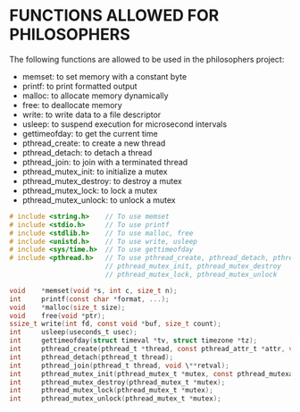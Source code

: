# FUNCTIONS ALLOWED FOR PHILOSOPHERS

The following functions are allowed to be used in the philosophers project:

- memset: to set memory with a constant byte
- printf: to print formatted output
- malloc: to allocate memory dynamically
- free: to deallocate memory
- write: to write data to a file descriptor
- usleep: to suspend execution for microsecond intervals
- gettimeofday: to get the current time
- pthread_create: to create a new thread
- pthread_detach: to detach a thread
- pthread_join: to join with a terminated thread
- pthread_mutex_init: to initialize a mutex
- pthread_mutex_destroy: to destroy a mutex
- pthread_mutex_lock: to lock a mutex
- pthread_mutex_unlock: to unlock a mutex

```c
# include <string.h>	// To use memset
# include <stdio.h>		// To use printf
# include <stdlib.h>	// To use malloc, free
# include <unistd.h>	// To use write, usleep
# include <sys/time.h>	// To use gettimeofday
# include <pthread.h>	// To use pthread_create, pthread_detach, pthread_join
						// pthread_mutex_init, pthread_mutex_destroy
						// pthread_mutex_lock, pthread_mutex_unlock

void	*memset(void *s, int c, size_t n);
int		printf(const char *format, ...);
void	*malloc(size_t size);
void	free(void *ptr);
ssize_t	write(int fd, const void *buf, size_t count);
int		usleep(useconds_t usec);
int		gettimeofday(struct timeval *tv, struct timezone *tz);
int		pthread_create(pthread_t *thread, const pthread_attr_t *attr, void *(*start_routine)(void *), void *arg);
int		pthread_detach(pthread_t thread);
int		pthread_join(pthread_t thread, void \**retval);
int		pthread_mutex_init(pthread_mutex_t *mutex, const pthread_mutexattr_t *attr);
int		pthread_mutex_destroy(pthread_mutex_t *mutex);
int		pthread_mutex_lock(pthread_mutex_t *mutex);
int		pthread_mutex_unlock(pthread_mutex_t *mutex);

```
